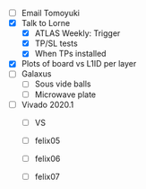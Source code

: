 - [ ] Email Tomoyuki
- [x] Talk to Lorne
  - [x] ATLAS Weekly: Trigger
  - [x] TP/SL tests
  - [x] When TPs installed
- [x] Plots of board vs L1ID per layer
- [ ] Galaxus
  - [ ] Sous vide balls
  - [ ] Microwave plate
- [ ] Vivado 2020.1
  - [ ] VS
  - [ ] felix05
  - [ ] felix06
  - [ ] felix07
  

